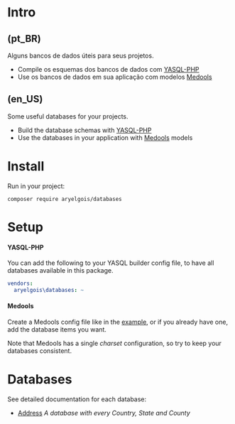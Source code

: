 # Intro

## (pt_BR)

Alguns bancos de dados úteis para seus projetos.

- Compile os esquemas dos bancos de dados com [YASQL-PHP]
- Use os bancos de dados em sua aplicação com modelos [Medools]


## (en_US)

Some useful databases for your projects.

- Build the database schemas with [YASQL-PHP]
- Use the databases in your application with [Medools] models


# Install

Run in your project:

`composer require aryelgois/databases`


# Setup

#### YASQL-PHP

You can add the following to your YASQL builder config file, to have all
databases available in this package.

```yaml
vendors:
  aryelgois\databases: ~
```


#### Medools

Create a Medools config file like in the [example][medools_example], or if you
already have one, add the database items you want.

Note that Medools has a single _charset_ configuration, so try to keep your
databases consistent.


# Databases

See detailed documentation for each database:

- [Address] _A database with every Country, State and County_


[medools_example]: config/medools_example.php
[Address]: doc/address.md

[YASQL-PHP]: https://github.com/aryelgois/yasql-php
[Medools]: https://github.com/aryelgois/Medools

